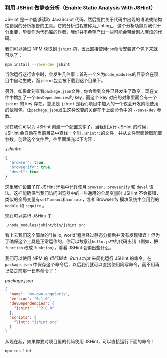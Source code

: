 ### 利用 JSHint 做静态分析（Enable Static Analysis With JSHint）

JSHint 是一个能够读取 JavaScript 代码，然后提供关于代码中出现的语法或结构性错误的分析报告的工具。它的分析过程被称为_linting_，这个分析功能对我们十分重要，毕竟作为代码库的作者，我们并不希望产出一些可能会带给别人麻烦的代码。

我们可以通过 NPM 获取到 `jshint` 包，因此直接使用`npm`命令安装这个包下来就可以了：

```bash
npm install --save-dev jshint
```

当你运行这行命令时，会发生几件事：首先一个名为`node_modules`的目录会在项目中自动生成，而`jshint`包会被下载到这个目录下。

另外，如果此刻查看`package.json`文件，你会看到文件已经发生了改变：现在文件中增加了一个`devDependencies`的 key，而这个 key 对应的对象里面会有一个 `jshint` 的 key 存在。意思是 `jshint` 是我们项目中加入的一个仅会开发阶段使用的依赖包。让`package.json`发生这种改变的关键在于上面命令中的 `--save-dev` 参数。

现在我们可以为 JSHint 创建一个配置文件了。当我们运行 JSHint 的时候，JSHint 会自动在当前目录中查找一个叫`.jshintrc`的文件，并从文件里面读取配置参数。创建这个文件后，往里面填充以下内容：

_.jshintrc_

```js
{
  "browser": true,
  "browserify": true,
  "devel": true
}
```

这里我们设置了在 JSHint 环境中允许使用 `browser`，`browserify` 和 `devel` 语法。这样能确保当我们访问浏览器中的一些通用的全局变量时 JSHint 不会报错，类似的全局变量有`setTimeout`和`console`，或者 Browserify 模块系统中会用到的 `module` 和 `require` 。

现在可以运行 JSHint 了：

```bash
./node_modules/jshint/bin/jshint src
```

看上去我们这个简单的“Hello, world”程序经过静态分析后并没有发现错误！但为了确保这个工具是正常运作的，你可以故意让`hello.js`中的代码出错（例如，把 `function` 改成 `funktion`），看看 JSHint 会输出些什么。

我们可以使用 NPM 的 _运行脚本（run script_ 来简化运行 JSHint 的命令。在 `package.json` 中保存这个命令后，以后我们就可以直接使用简写命令，而不用再记忆之前那一长串命令了：

_package.json_

```json
{
  "name": "my-own-angularjs",
  "version": "0.1.0",
  "devDependencies": {
    "jshint": "^2.8.0"
  },
  "scripts": {
    "lint": "jshint src"
  }
}
```

从现在起，如果你要对项目里的代码使用 JSHint，可以直接运行下面的命令：

```bash
npm run lint
```



